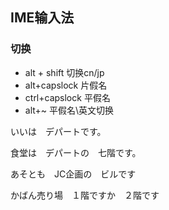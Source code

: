 ## IME输入法

### 切换

+ alt + shift 		切换cn/jp
+ alt+capslock    片假名
+ ctrl+capslock   平假名
+ alt+~                  平假名\英文切换



いいは　デパートです。

食堂は　デパートの　七階です。

あそとも　JC企画の　ビルです

かばん売り場　１階ですか　２階です



